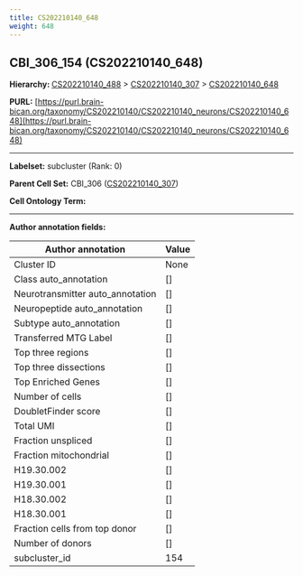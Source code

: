 ```yaml
---
title: CS202210140_648
weight: 648
---
```

## CBI_306_154 (CS202210140_648)
<b>Hierarchy: </b>
[CS202210140_488](../CS202210140_488) >
[CS202210140_307](../CS202210140_307) >
[CS202210140_648](../CS202210140_648)

**PURL:** [https://purl.brain-bican.org/taxonomy/CS202210140/CS202210140_neurons/CS202210140_648](https://purl.brain-bican.org/taxonomy/CS202210140/CS202210140_neurons/CS202210140_648)

---


**Labelset:** subcluster (Rank: 0)

**Parent Cell Set:** CBI_306 ([CS202210140_307](../CS202210140_307))



**Cell Ontology Term:** 

[MARKER GENES.]: #


---

[TRANSFERRED ANNOTATIONS.]: #


[AUTHOR ANNOTATION FIELDS.]: #


**Author annotation fields:**

| Author annotation | Value |
|-------------------|-------|
|Cluster ID|None|
|Class auto_annotation|[]|
|Neurotransmitter auto_annotation|[]|
|Neuropeptide auto_annotation|[]|
|Subtype auto_annotation|[]|
|Transferred MTG Label|[]|
|Top three regions|[]|
|Top three dissections|[]|
|Top Enriched Genes|[]|
|Number of cells|[]|
|DoubletFinder score|[]|
|Total UMI|[]|
|Fraction unspliced|[]|
|Fraction mitochondrial|[]|
|H19.30.002|[]|
|H19.30.001|[]|
|H18.30.002|[]|
|H18.30.001|[]|
|Fraction cells from top donor|[]|
|Number of donors|[]|
|subcluster_id|154|
